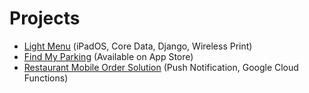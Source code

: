 # Projects

-   [Light Menu](./projects/light-menu.md) (iPadOS, Core Data, Django, Wireless Print)
-   [Find My Parking](./projects/find-my-parking.md) (Available on App Store)
-   [Restaurant Mobile Order Solution](./projects/restaurant-solution.md) (Push Notification, Google Cloud Functions)